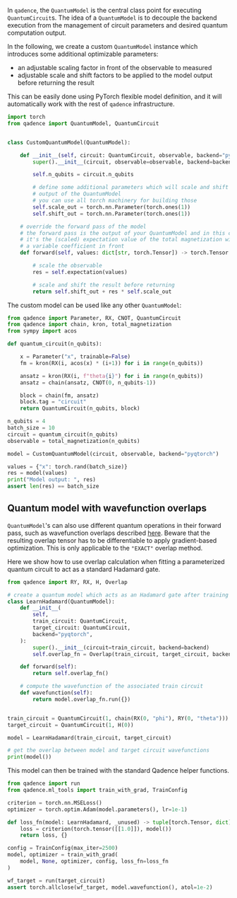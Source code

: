 In `qadence`, the `QuantumModel` is the central class point for executing
`QuantumCircuit`s.  The idea of a `QuantumModel` is to decouple the backend
execution from the management of circuit parameters and desired quantum
computation output.

In the following, we create a custom `QuantumModel` instance which introduces
some additional optimizable parameters:
*  an adjustable scaling factor in front of the observable to measured
*  adjustable scale and shift factors to be applied to the model output before returning the result

This can be easily done using PyTorch flexible model definition, and it will
automatically work with the rest of `qadence` infrastructure.


```python exec="on" source="material-block" session="custom-model"
import torch
from qadence import QuantumModel, QuantumCircuit


class CustomQuantumModel(QuantumModel):

    def __init__(self, circuit: QuantumCircuit, observable, backend="pyqtorch", diff_mode="ad"):
        super().__init__(circuit, observable=observable, backend=backend, diff_mode=diff_mode)

        self.n_qubits = circuit.n_qubits

        # define some additional parameters which will scale and shift (variationally) the
        # output of the QuantumModel
        # you can use all torch machinery for building those
        self.scale_out = torch.nn.Parameter(torch.ones(1))
        self.shift_out = torch.nn.Parameter(torch.ones(1))

    # override the forward pass of the model
    # the forward pass is the output of your QuantumModel and in this case
    # it's the (scaled) expectation value of the total magnetization with
    # a variable coefficient in front
    def forward(self, values: dict[str, torch.Tensor]) -> torch.Tensor:

        # scale the observable
        res = self.expectation(values)

        # scale and shift the result before returning
        return self.shift_out + res * self.scale_out
```

The custom model can be used like any other `QuantumModel`:
```python exec="on" source="material-block" result="json" session="custom-model"
from qadence import Parameter, RX, CNOT, QuantumCircuit
from qadence import chain, kron, total_magnetization
from sympy import acos

def quantum_circuit(n_qubits):

    x = Parameter("x", trainable=False)
    fm = kron(RX(i, acos(x) * (i+1)) for i in range(n_qubits))

    ansatz = kron(RX(i, f"theta{i}") for i in range(n_qubits))
    ansatz = chain(ansatz, CNOT(0, n_qubits-1))

    block = chain(fm, ansatz)
    block.tag = "circuit"
    return QuantumCircuit(n_qubits, block)

n_qubits = 4
batch_size = 10
circuit = quantum_circuit(n_qubits)
observable = total_magnetization(n_qubits)

model = CustomQuantumModel(circuit, observable, backend="pyqtorch")

values = {"x": torch.rand(batch_size)}
res = model(values)
print("Model output: ", res)
assert len(res) == batch_size
```


## Quantum model with wavefunction overlaps

`QuantumModel`'s can also use different quantum operations in their forward
pass, such as wavefunction overlaps described [here](../tutorials/overlap.md). Beware that the resulting overlap tensor
has to be differentiable to apply gradient-based optimization. This is only applicable to the `"EXACT"` overlap method.

Here we show how to use overlap calculation when fitting a parameterized quantum circuit to act as a standard Hadamard gate.

```python exec="on" source="material-block" result="json" session="custom-model"
from qadence import RY, RX, H, Overlap

# create a quantum model which acts as an Hadamard gate after training
class LearnHadamard(QuantumModel):
    def __init__(
        self,
        train_circuit: QuantumCircuit,
        target_circuit: QuantumCircuit,
        backend="pyqtorch",
    ):
        super().__init__(circuit=train_circuit, backend=backend)
        self.overlap_fn = Overlap(train_circuit, target_circuit, backend=backend, method="exact")

    def forward(self):
        return self.overlap_fn()

    # compute the wavefunction of the associated train circuit
    def wavefunction(self):
        return model.overlap_fn.run({})


train_circuit = QuantumCircuit(1, chain(RX(0, "phi"), RY(0, "theta")))
target_circuit = QuantumCircuit(1, H(0))

model = LearnHadamard(train_circuit, target_circuit)

# get the overlap between model and target circuit wavefunctions
print(model())
```

This model can then be trained with the standard Qadence helper functions.

```python exec="on" source="material-block" result="json" session="custom-model"
from qadence import run
from qadence.ml_tools import train_with_grad, TrainConfig

criterion = torch.nn.MSELoss()
optimizer = torch.optim.Adam(model.parameters(), lr=1e-1)

def loss_fn(model: LearnHadamard, _unused) -> tuple[torch.Tensor, dict]:
    loss = criterion(torch.tensor([[1.0]]), model())
    return loss, {}

config = TrainConfig(max_iter=2500)
model, optimizer = train_with_grad(
    model, None, optimizer, config, loss_fn=loss_fn
)

wf_target = run(target_circuit)
assert torch.allclose(wf_target, model.wavefunction(), atol=1e-2)
```
